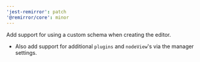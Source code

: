 ```yaml
---
'jest-remirror': patch
'@remirror/core': minor
---
```


Add support for using a custom schema when creating the editor.

- Also add support for additional `plugins` and `nodeView`'s via the manager settings.
